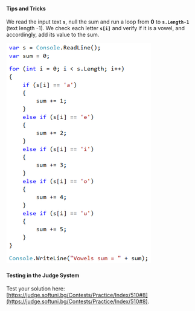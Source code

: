 #### Tips and Tricks

We read the input text **`s`**, null the sum and run a loop from **0** to **`s.Length-1`** (text length -1). We check each letter **`s[i]`** and verify if it is a vowel, and accordingly, add its value to the sum.

![](/assets/chapter-5-images/09.Vowels-sum-01.png)

#### Testing in the Judge System

Test your solution here: [https://judge.softuni.bg/Contests/Practice/Index/510#8](https://judge.softuni.bg/Contests/Practice/Index/510#8).
